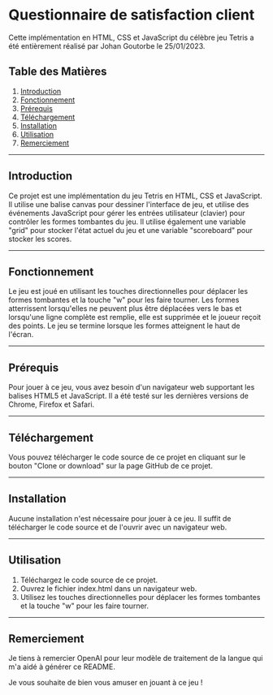 # Questionnaire de satisfaction client

Cette implémentation en HTML, CSS et JavaScript du célèbre jeu Tetris a été entièrement réalisé par Johan Goutorbe le 25/01/2023.

## Table des Matières

1. [Introduction](#Introduction)
2. [Fonctionnement](#Fonctionnement)
3. [Prérequis](#Prérequis)
4. [Téléchargement](#Téléchargement)
5. [Installation](#Installation)
6. [Utilisation](#Utilisation)
7. [Remerciement](#Remerciement)
***
## Introduction

Ce projet est une implémentation du jeu Tetris en HTML, CSS et JavaScript. Il utilise une balise canvas pour dessiner l'interface de jeu, et utilise des événements JavaScript pour gérer les entrées utilisateur (clavier) pour contrôler les formes tombantes du jeu. Il utilise également une variable "grid" pour stocker l'état actuel du jeu et une variable "scoreboard" pour stocker les scores.
***
## Fonctionnement

Le jeu est joué en utilisant les touches directionnelles pour déplacer les formes tombantes et la touche "w" pour les faire tourner. Les formes atterrissent lorsqu'elles ne peuvent plus être déplacées vers le bas et lorsqu'une ligne complète est remplie, elle est supprimée et le joueur reçoit des points. Le jeu se termine lorsque les formes atteignent le haut de l'écran.
***
## Prérequis

Pour jouer à ce jeu, vous avez besoin d'un navigateur web supportant les balises HTML5 et JavaScript. Il a été testé sur les dernières versions de Chrome, Firefox et Safari.
***
## Téléchargement

Vous pouvez télécharger le code source de ce projet en cliquant sur le bouton "Clone or download" sur la page GitHub de ce projet.
***
## Installation

Aucune installation n'est nécessaire pour jouer à ce jeu. Il suffit de télécharger le code source et de l'ouvrir avec un navigateur web.
***
## Utilisation

1. Téléchargez le code source de ce projet.
2. Ouvrez le fichier index.html dans un navigateur web.
3. Utilisez les touches directionnelles pour déplacer les formes tombantes et la touche "w" pour les faire tourner.
***
## Remerciement

Je tiens à remercier OpenAI pour leur modèle de traitement de la langue qui m'a aidé à générer ce README.

Je vous souhaite de bien vous amuser en jouant à ce jeu !